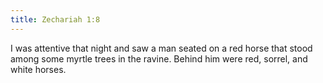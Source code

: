 ```yaml
---
title: Zechariah 1:8
---
```


I was attentive that night and saw a man seated on a red horse that stood among some myrtle trees in the ravine. Behind him were red, sorrel, and white horses.
